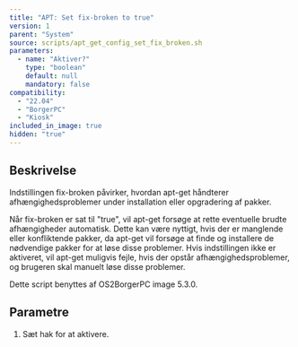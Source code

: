 ```yaml
---
title: "APT: Set fix-broken to true"
version: 1
parent: "System"
source: scripts/apt_get_config_set_fix_broken.sh
parameters:
  - name: "Aktiver?"
    type: "boolean"
    default: null
    mandatory: false
compatibility:  
  - "22.04"
  - "BorgerPC"
  - "Kiosk"
included_in_image: true
hidden: "true"
---
```


## Beskrivelse
Indstillingen fix-broken påvirker, hvordan apt-get håndterer afhængighedsproblemer under installation eller opgradering af pakker.

Når fix-broken er sat til "true", vil apt-get forsøge at rette eventuelle brudte afhængigheder automatisk. Dette kan være nyttigt, hvis der er manglende eller konfliktende pakker, da apt-get vil forsøge at finde og installere de nødvendige pakker for at løse disse problemer. Hvis indstillingen ikke er aktiveret, vil apt-get muligvis fejle, hvis der opstår afhængighedsproblemer, og brugeren skal manuelt løse disse problemer.

Dette script benyttes af OS2BorgerPC image 5.3.0.

## Parametre
1. Sæt hak for at aktivere.

